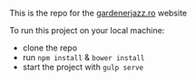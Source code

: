This is the repo for the [gardenerjazz.ro](https://gardenerjazz.com) website

To run this project on your local machine:
- clone the repo
- run `npm install` & `bower install`
- start the project with `gulp serve`
